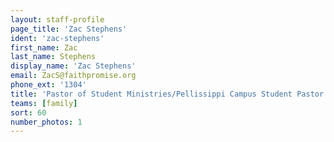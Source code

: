 ```yaml
---
layout: staff-profile
page_title: 'Zac Stephens'
ident: 'zac-stephens'
first_name: Zac
last_name: Stephens
display_name: 'Zac Stephens'
email: ZacS@faithpromise.org
phone_ext: '1304'
title: 'Pastor of Student Ministries/Pellissippi Campus Student Pastor'
teams: [family]
sort: 60
number_photos: 1
---
```


